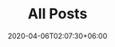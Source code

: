 ---
date: 2020-04-06T02:07:30+06:00
title: "All Posts"
draft: false
type: "addons"
layout: "posts"
url: "/posts/"
---